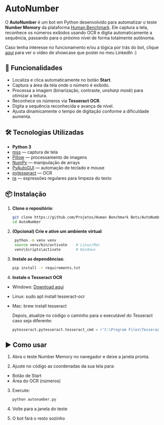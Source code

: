 
# AutoNumber

O **AutoNumber** é um bot em Python desenvolvido para automatizar o teste **Number Memory** da plataforma [Human Benchmark](https://humanbenchmark.com/tests/number-memory). Ele captura a tela, reconhece os números exibidos usando OCR e digita automaticamente a sequência, passando para o próximo nível de forma totalmente autônoma.

Caso tenha interesse no funcionamento e/ou a lógica por trás do bot, clique [aqui]() para ver o vídeo de showcase que postei no meu LinkedIn :)


## 🚀 Funcionalidades

- Localiza e clica automaticamente no botão **Start**.
- Captura a área da tela onde o número é exibido.
- Processa a imagem (binarização, contraste, *unsharp mask*) para otimizar a leitura.
- Reconhece os números via **Tesseract OCR**.
- Digita a sequência reconhecida e avança de nível.
- Ajusta dinamicamente o tempo de digitação conforme a dificuldade aumenta.


## 🛠️ Tecnologias Utilizadas

- **Python 3**
- [mss](https://github.com/BoboTiG/python-mss) — captura de tela
- [Pillow](https://pillow.readthedocs.io/en/stable/) — processamento de imagens
- [NumPy](https://numpy.org/) — manipulação de arrays
- [PyAutoGUI](https://pyautogui.readthedocs.io/en/latest/) — automação de teclado e mouse
- [pytesseract](https://pypi.org/project/pytesseract/) — OCR
- [re](https://docs.python.org/3/library/re.html) — expressões regulares para limpeza do texto


## 📦 Instalação

1. **Clone o repositório**:
   ```bash
   git clone https://github.com/Projetos/Human Benchmark Bots/AutoNumber.git
   cd AutoNumber

2. **(Opcional) Crie e ative um ambiente virtual**:
   ```bash
    python -m venv venv
    source venv/bin/activate    # Linux/Mac
    venv\Scripts\activate       # Windows

3. **Instale as dependências**:
    ```bash
    pip install -r requirements.txt

4. **Instale o Tesseract OCR**
    
- Windows: [Download aqui](https://tesseract-ocr.github.io/tessdoc/Installation.html)

- Linux: sudo apt install tesseract-ocr

- Mac: brew install tesseract

   Depois, atualize no código o caminho para o executável do Tesseract caso seja       diferente:
    ```python
    pytesseract.pytesseract.tesseract_cmd = r'C:\Program Files\Tesseract-OCR\tesseract.exe'

## ▶️ Como usar
1. Abra o teste Number Memory no navegador e deixe a janela pronta.

2. Ajuste no código as coordenadas da sua tela para:
- Botão de Start
- Área do OCR (números)

3. Execute:
   ```bash
   python autonumber.py

4. Volte para a janela do teste

5. O bot fará o resto sozinho
